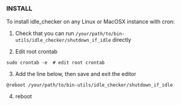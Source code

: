 
### INSTALL

To install idle_checker on any Linux or MacOSX instance with cron:

1. Check that you can run  `/your/path/to/bin-utils/idle_checker/shutdown_if_idle` directly

2. Edit root crontab
```
sudo crontab -e  # edit root crontab
```
3. Add the line below, then save and exit the editor 
```
@reboot /your/path/to/bin-utils/idle_checker/shutdown_if_idle
```
4. reboot

